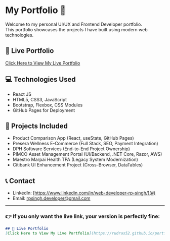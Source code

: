 # My Portfolio 🚀

Welcome to my personal UI/UX and Frontend Developer portfolio.  
This portfolio showcases the projects I have built using modern web technologies.

## 🚀 Live Portfolio
[Click Here to View My Live Portfolio](https://rudras52.github.io/portfolio/)

## 💻 Technologies Used
- React JS
- HTML5, CSS3, JavaScript
- Bootstrap, Flexbox, CSS Modules
- GitHub Pages for Deployment

## 📂 Projects Included
- Product Comparison App (React, useState, GitHub Pages)
- Presera Wellness E-Commerce (Full Stack, SEO, Payment Integration)
- DPH Software Services (End-to-End Project Ownership)
- PIMCO Asset Management Portal (UI/Backend, .NET Core, Razor, AWS)
- Maestro Marpai Health TPA (Legacy System Modernization)
- Citibank UI Enhancement Project (Cross-Browser, DataTables)

## 📞 Contact
- LinkedIn: [https://www.linkedin.com/in/web-developer-rp-singh/](#)
- Email: [rpsingh.developer@gmail.com](#)

---

### 👉 If you only want the live link, your version is perfectly fine:
```markdown
## 🚀 Live Portfolio
[Click Here to View My Live Portfolio](https://rudras52.github.io/portfolio/)
